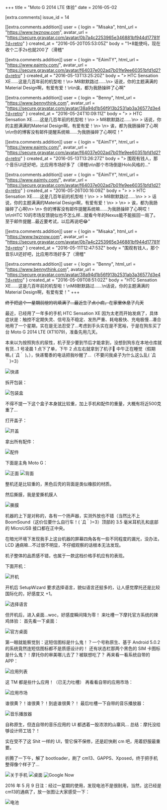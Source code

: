 +++
title = "Moto G 2014 LTE 体验"
date = 2016-05-02

[extra.comments]
issue_id = 14

[[extra.comments.addition]]
user = { login = "Misaka", html_url = "https://www.twznow.com", avatar_url = "https://secure.gravatar.com/avatar/0b7a4c2253965e346881bf944d17781f?d=retro" }
created_at = "2016-05-20T05:53:05Z"
body = "1+8能使吗，现在收个二手2s也就200了（滑稽"

[[extra.comments.addition]]
user = { login = "EAimTY", html_url = "https://www.eaimty.com/", avatar_url = "https://secure.gravatar.com/avatar/f64037e002ad7b01fe9ee60351bfd1d2?d=retro" }
created_at = "2016-05-13T13:25:20Z"
body = "> HTC Sensation XE……这是几百年前的机型啦！\n> M8默默路过……\n> 话说，你的主题满满的Material Design啊，有爱有爱！\n\n诶，都为我肠操碎了心啊"

[[extra.comments.addition]]
user = { login = "Benny", html_url = "https://www.bennythink.com", avatar_url = "https://secure.gravatar.com/avatar/38a94d1b56f913b2531ab3a36577d3e4?d=retro" }
created_at = "2016-05-24T10:09:11Z"
body = "> > HTC Sensation XE……这是几百年前的机型啦！\n> > M8默默路过……\n> > 话说，你的主题满满的Material Design啊，有爱有爱！\n> \n> 诶，都为我肠操碎了心啊\n\n你的博客没有邮件提醒系统嘛……为我肠操碎了心啊哎！"

[[extra.comments.addition]]
user = { login = "EAimTY", html_url = "https://www.eaimty.com/", avatar_url = "https://secure.gravatar.com/avatar/f64037e002ad7b01fe9ee60351bfd1d2?d=retro" }
created_at = "2016-05-13T13:26:27Z"
body = "> 围观有钱人，那个音乐UI还好吧，比应用市场好多了（滑稽\n\n那个市场倒是Holo风格的..."

[[extra.comments.addition]]
user = { login = "EAimTY", html_url = "https://www.eaimty.com/", avatar_url = "https://secure.gravatar.com/avatar/f64037e002ad7b01fe9ee60351bfd1d2?d=retro" }
created_at = "2016-05-26T00:16:09Z"
body = "> > > HTC Sensation XE……这是几百年前的机型啦！\n> > > M8默默路过……\n> > > 话说，你的主题满满的Material Design啊，有爱有爱！\n> > \n> > 诶，都为我肠操碎了心啊\n> \n> 你的博客没有邮件提醒系统嘛……为我肠操碎了心啊哎！\n\nHTC 10的市场反馈貌似也不怎么样...就看今年的Nexus能不能扳回一局了。至于邮件提醒...最近要考试，以后再说吧😂"

[[extra.comments.addition]]
user = { login = "Misaka", html_url = "https://www.twznow.com", avatar_url = "https://secure.gravatar.com/avatar/0b7a4c2253965e346881bf944d17781f?d=retro" }
created_at = "2016-05-11T12:47:53Z"
body = "围观有钱人，那个音乐UI还好吧，比应用市场好多了（滑稽"

[[extra.comments.addition]]
user = { login = "Benny", html_url = "https://www.bennythink.com", avatar_url = "https://secure.gravatar.com/avatar/38a94d1b56f913b2531ab3a36577d3e4?d=retro" }
created_at = "2016-05-09T08:51:02Z"
body = "HTC Sensation XE……这是几百年前的机型啦！\nM8默默路过……\n话说，你的主题满满的Material Design啊，有爱有爱！"
+++

~~终于把这个一星期前挖的坑填满了...最近生了点小病，在家里休息了几天~~

最近，已经用了一年多的手机 HTC Sensation XE 因为太老而开始发病了，具体症状是：触控不定期失灵、信号及不稳定、发热严重、耗电极快、充电极慢...凑合地用了一个星期，实在是无法忍受了...考虑到手头实在是不宽裕，于是在狗东买了台 Moto G 2014 LTE (XT1079)，准备先用几天。

<!--more-->

本来以为按照狗东的尿性，机子至少要到节后才能拿到，没想到狗东在本地仓库就有货...1 号凌晨 1 点下了单，下午 2 点左右就拿到了机子🤣
中午正在睡觉（假期嘛｡( ´Д｀ )｡），快递蜀黍的电话把我吵醒了...（不要问我桌子为什么这么乱( ´Д｀)=3）

![快递](/pictures/57464631d6728.jpg)

拆开包装：

![包装盒](/pictures/574646321ca90.jpg)

不得不提一下这个盒子本身就比较重，加上手机和配件的重量，大概有将近500克重了...

打开盖子：

![开盖](/pictures/574646323132e.jpg)

拿出所有配件：

![配件](/pictures/5746463353ad3.jpg)

下面是主角 Moto G：

![正面](/pictures/57464632c4873.jpg)
![背面](/pictures/574646d314086.jpg)

整机还是比较重的，黑色后壳的背面是类似橡胶的材质。

然后撕膜，我是爱撕机膜人

![撕膜](/pictures/574646d2acc52.jpg)

机器的上下是对称的，各有一个扬声器，实测外放也不错（当然比不上 BoomSound（这价位要什么自行车！( ´Д｀)=3）顶部的 3.5 毫米耳机孔和底部的 MicroUSB 接口都在正中央。

在暗光环境下发现我手上这台机器的屏幕四角各有一些不同程度的漏光，没办法，LCD 通病嘛...不过很不明显，不仔细观察的话根本无法发现。

机子整体的品质感不错，也属于一款这档价格手机应有的表现。

下面开机：

![开机](/pictures/574646d36a18b.jpg)

开机后 SetupWizard 要求选择语言，貌似语言还挺多的，让人感觉摩托还是比较国际化的，好感度又 +1。

![选择语言](/pictures/574646d38a1a2.jpg)

但开机后，进入桌面...woc，好感度瞬间降为零！
来吐槽一下摩托官方系统的辣鸡体验：
首先看一下桌面：

![官方桌面](/pictures/574646d32a92d.jpg)

第一眼就能察觉到：这短信图标是什么鬼！？一个号称原生、基于 Android 5.0.2 的系统竟然连短信图标都不是质感设计的！
还有状态栏那两个黑色的 SIM 卡图标是什么鬼？！摩托你的审美哪儿去了？被联想吃了？
再来看一看系统自带的 APP：

![应用列表](/pictures/5746477e759b4.jpg)

这 TM 都是些什么应用！（已无力吐槽）
再看看自带的应用市场：

![应用市场](/pictures/5746477e7e350.jpg)

谁很黄？！谁很黄？！到底谁很黄？！
最后吐槽一下自带的音乐播放器：

![音乐播放器](/pictures/5746477e50cdd.jpg)

自称原生，但连自带的音乐应用的 UI 都透着一股浓浓的山寨风...
总结：摩托没给够设计师工钱？！

实在受不了这 Shit 一样的 UI，管它保不保修，还是赶快刷 cm 吧，用着舒服最重要。

折腾了一下午，解了 bootloader，刷了 cm13、GAPPS、Xposed，终于把手机整得像个样子了...

![关于手机](/pictures/5746477e6d346.jpg)
![桌面](/pictures/5746477f11fb0.jpg)
![Google Now](/pictures/5746477eb8b65.jpg)

2016 年 5 月 9 日注：经过一星期的使用，发现电池不是很耐用，当然，这已经是cm13的通病了，放一张图让大家感受一下：

![电池](/pictures/5746477e94be5.jpg)
